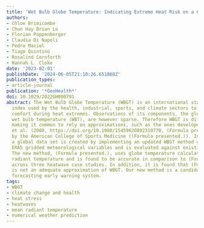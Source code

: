```yaml
---
title: 'Wet Bulb Globe Temperature: Indicating Extreme Heat Risk on a Global Grid'
authors:
- Chloe Brimicombe
- Chun Hay Brian Lo
- Florian Pappenberger
- Claudia Di Napoli
- Pedro Maciel
- Tiago Quintino
- Rosalind Cornforth
- Hannah L. Cloke
date: '2023-02-01'
publishDate: '2024-06-05T21:10:26.651868Z'
publication_types:
- article-journal
publication: '*GeoHealth*'
doi: 10.1029/2022GH000701
abstract: The Wet Bulb Globe Temperature (WBGT) is an international standard heat
  index used by the health, industrial, sports, and climate sectors to assess thermal
  comfort during heat extremes. Observations of its components, the globe and the
  wet bulb temperature (WBT), are however sparse. Therefore WBGT is difficult to derive,
  making it common to rely on approximations, such as the ones developed by Liljegren
  et al. (2008, https://doi.org/10.1080/15459620802310770, (Formula presented.)) and
  by the American College of Sports Medicine ((Formula presented.)). In this study,
  a global data set is created by implementing an updated WBGT method using ECMWF
  ERA5 gridded meteorological variables and is evaluated against existing WBGT methods.
  The new method, (Formula presented.), uses globe temperature calculated using mean
  radiant temperature and is found to be accurate in comparison to (Formula presented.)
  across three heatwave case studies. In addition, it is found that (Formula presented.)
  is not an adequate approximation of WBGT. Our new method is a candidate for a global
  forecasting early warning system.
tags:
- WBGT
- climate change and health
- heat stress
- heatwaves
- mean radiant temperature
- numerical weather prediction
---
```

